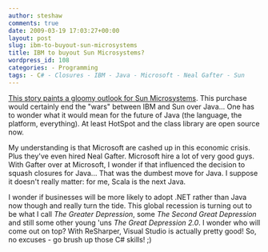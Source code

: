 ```yaml
---
author: steshaw
comments: true
date: 2009-03-19 17:03:27+00:00
layout: post
slug: ibm-to-buyout-sun-microsystems
title: IBM to buyout Sun Microsystems?
wordpress_id: 108
categories: - Programming
tags: - C# - Closures - IBM - Java - Microsoft - Neal Gafter - Sun
---
```


[This story paints a gloomy outlook for Sun Microsystems](http://www.guardian.co.uk/technology/2009/mar/18/ibm-sun-microsystems). This purchase would certainly end the "wars" between IBM and Sun over Java... One has to wonder what it would mean for the future of Java (the language, the platform, everything). At least HotSpot and the class library are open source now.

My understanding is that Microsoft are cashed up in this economic crisis. Plus they've even hired Neal Gafter. Microsoft hire a lot of very good guys. With Gafter over at Microsoft, I wonder if that influenced the decision to squash closures for Java... That was the dumbest move for Java. I suppose it doesn't really matter: for me, Scala is the next Java.

I wonder if businesses will be more likely to adopt .NET rather than Java now though and really turn the tide. This global recession is turning out to be what I call _The Greater Depression_, some _The Second Great Depression_ and still some other young 'uns _The Great Depression 2.0_. I wonder who will come out on top? With ReSharper, Visual Studio is actually pretty good! So, no excuses - go brush up those C# skills! ;)

